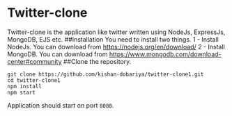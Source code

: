 # Twitter-clone
Twitter-clone is the application like twitter written using NodeJs, ExpressJs, MongoDB, EJS etc. 
##Installation
You need to install two things.
1 - Install NodeJs. You can download from https://nodejs.org/en/download/
2 - Install MongoDB. You can download from https://www.mongodb.com/download-center#community
##Clone the repository.
```
git clone https://github.com/kishan-dobariya/twitter-clone1.git
cd twitter-clone1
npm install
npm start
```
Application should start on port `8080`.

